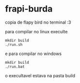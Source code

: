 # frapi-burda
copia de flapy bird no terminal :3

<div>
  
  para compilar no linux execulte
  ```
  mkdir build 
  ./run.sh 
  ```
  e para compilar no windows
  ```
  mkdir build 
  ./run.bat 
  ```
  
  o execultavel estava na pasta build
  
</div>
